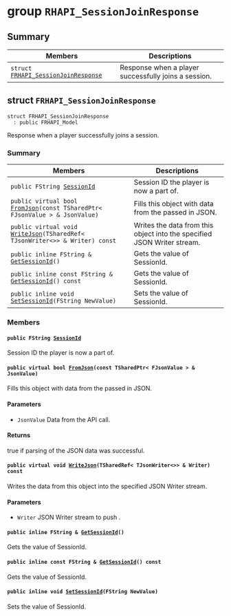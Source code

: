 # group `RHAPI_SessionJoinResponse` <a id="group__RHAPI__SessionJoinResponse"></a>

## Summary

 Members                        | Descriptions                                
--------------------------------|---------------------------------------------
`struct `[`FRHAPI_SessionJoinResponse`](#structFRHAPI__SessionJoinResponse) | Response when a player successfully joins a session.

## struct `FRHAPI_SessionJoinResponse` <a id="structFRHAPI__SessionJoinResponse"></a>

```
struct FRHAPI_SessionJoinResponse
  : public FRHAPI_Model
```

Response when a player successfully joins a session.

### Summary

 Members                        | Descriptions                                
--------------------------------|---------------------------------------------
`public FString `[`SessionId`](#structFRHAPI__SessionJoinResponse_1a78b2bc9860f7b5620c9968d290884257) | Session ID the player is now a part of.
`public virtual bool `[`FromJson`](#structFRHAPI__SessionJoinResponse_1a499044f9b28f5d1619397094f5b777b9)`(const TSharedPtr< FJsonValue > & JsonValue)` | Fills this object with data from the passed in JSON.
`public virtual void `[`WriteJson`](#structFRHAPI__SessionJoinResponse_1a29e24fca444e7af72874cce8b76a27a6)`(TSharedRef< TJsonWriter<>> & Writer) const` | Writes the data from this object into the specified JSON Writer stream.
`public inline FString & `[`GetSessionId`](#structFRHAPI__SessionJoinResponse_1aec0fea30126379f82c3b0b92b40ee9c2)`()` | Gets the value of SessionId.
`public inline const FString & `[`GetSessionId`](#structFRHAPI__SessionJoinResponse_1a5864fade9558dad663e8f6cccf769468)`() const` | Gets the value of SessionId.
`public inline void `[`SetSessionId`](#structFRHAPI__SessionJoinResponse_1ae84390873c78919f4076dbe7834e197c)`(FString NewValue)` | Sets the value of SessionId.

### Members

#### `public FString `[`SessionId`](#structFRHAPI__SessionJoinResponse_1a78b2bc9860f7b5620c9968d290884257) <a id="structFRHAPI__SessionJoinResponse_1a78b2bc9860f7b5620c9968d290884257"></a>

Session ID the player is now a part of.

#### `public virtual bool `[`FromJson`](#structFRHAPI__SessionJoinResponse_1a499044f9b28f5d1619397094f5b777b9)`(const TSharedPtr< FJsonValue > & JsonValue)` <a id="structFRHAPI__SessionJoinResponse_1a499044f9b28f5d1619397094f5b777b9"></a>

Fills this object with data from the passed in JSON.

#### Parameters
* `JsonValue` Data from the API call.

#### Returns
true if parsing of the JSON data was successful.

#### `public virtual void `[`WriteJson`](#structFRHAPI__SessionJoinResponse_1a29e24fca444e7af72874cce8b76a27a6)`(TSharedRef< TJsonWriter<>> & Writer) const` <a id="structFRHAPI__SessionJoinResponse_1a29e24fca444e7af72874cce8b76a27a6"></a>

Writes the data from this object into the specified JSON Writer stream.

#### Parameters
* `Writer` JSON Writer stream to push .

#### `public inline FString & `[`GetSessionId`](#structFRHAPI__SessionJoinResponse_1aec0fea30126379f82c3b0b92b40ee9c2)`()` <a id="structFRHAPI__SessionJoinResponse_1aec0fea30126379f82c3b0b92b40ee9c2"></a>

Gets the value of SessionId.

#### `public inline const FString & `[`GetSessionId`](#structFRHAPI__SessionJoinResponse_1a5864fade9558dad663e8f6cccf769468)`() const` <a id="structFRHAPI__SessionJoinResponse_1a5864fade9558dad663e8f6cccf769468"></a>

Gets the value of SessionId.

#### `public inline void `[`SetSessionId`](#structFRHAPI__SessionJoinResponse_1ae84390873c78919f4076dbe7834e197c)`(FString NewValue)` <a id="structFRHAPI__SessionJoinResponse_1ae84390873c78919f4076dbe7834e197c"></a>

Sets the value of SessionId.


